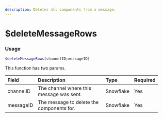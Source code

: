 ```yaml
---
description: Deletes all components from a message.
---
```


# $deleteMessageRows
### Usage
```php
$deleteMessageRows[channelID;messageID]
```
This function has two params.

| Field | Description | Type | Required |
| :--- | :--- | :--- | :--- |
| channelID | The channel where this message was sent. | Snowflake | Yes |
| messageID | The message to delete the components for. | Snowflake | Yes |
